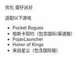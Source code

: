 优化 蛋仔派对  
  
适配以下游戏  
- Pocket Rogues  
- 帕斯卡契约（包含国际/渠道服）  
- PojavLauncher  
- Honor of Kings  
- 来自星尘（包含国际服）